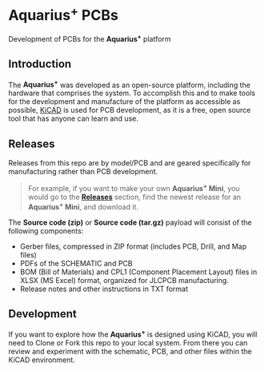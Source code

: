 # Aquarius<sup>+</sup> PCBs
Development of PCBs for the **Aquarius<sup>+</sup>** platform

## Introduction
The **Aquarius<sup>+</sup>** was developed as an open-source platform, including the hardware that comprises the system. To accomplish this and to make tools for the development and manufacture of the platform as accessible as possible, [KiCAD](https://github.com/KiCad/kicad-source-mirror) is used for PCB development, as it is a free, open source tool that has anyone can learn and use.

## Releases
Releases from this repo are by model/PCB and are geared specifically for manufacturing rather than PCB development.

> For example, if you want to make your own **Aquarius<sup>+</sup> Mini**, you would go to the [**Releases**](https://github.com/1stage/aquarius-plus-pcbs/releases) section, find the newest release for an **Aquarius<sup>+</sup> Mini**, and download it.

The **Source code (zip)** or **Source code (tar.gz)** payload will consist of the following components:
 * Gerber files, compressed in ZIP format (includes PCB, Drill, and Map files)
 * PDFs of the SCHEMATIC and PCB
 * BOM (Bill of Materials) and CPL1 (Component Placement Layout) files in XLSX (MS Excel) format, organized for JLCPCB manufacturing.
 * Release notes and other instructions in TXT format

## Development
If you want to explore how the **Aquarius<sup>+</sup>** is designed using KiCAD, you will need to Clone or Fork this repo to your local system. From there you can review and experiment with the schematic, PCB, and other files within the KiCAD environment.
